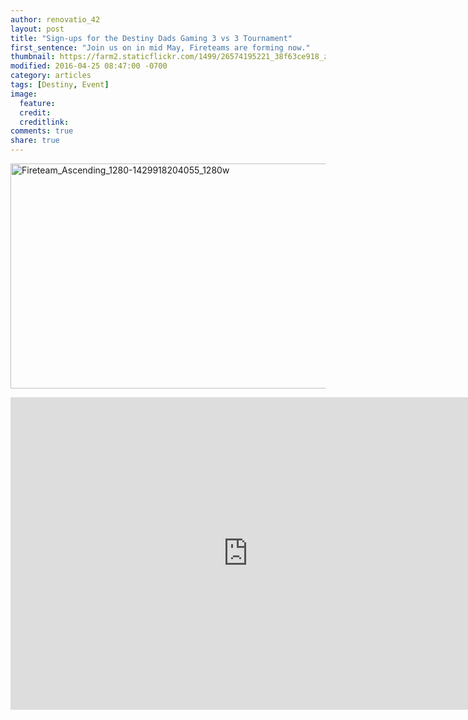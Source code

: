```yaml
---
author: renovatio_42
layout: post
title: "Sign-ups for the Destiny Dads Gaming 3 vs 3 Tournament"
first_sentence: "Join us on in mid May, Fireteams are forming now."
thumbnail: https://farm2.staticflickr.com/1499/26574195221_38f63ce918_z.jpg
modified: 2016-04-25 08:47:00 -0700
category: articles
tags: [Destiny, Event]
image:
  feature: 
  credit: 
  creditlink: 
comments: true
share: true
---
```


<a data-flickr-embed="true"  href="https://www.flickr.com/photos/126304189@N08/26574195221/in/dateposted-public/" title="Fireteam_Ascending_1280-1429918204055_1280w"><img src="https://farm2.staticflickr.com/1499/26574195221_38f63ce918_z.jpg" width="640" height="360" alt="Fireteam_Ascending_1280-1429918204055_1280w"></a><script async src="//embedr.flickr.com/assets/client-code.js" charset="utf-8"></script>

<iframe src="https://docs.google.com/forms/d/1sLJf37vvj2QraMNxPM3mtgyj7R9IYDAKM59wt-nwmDg/viewform?embedded=true" width="760" height="500" frameborder="0" marginheight="0" marginwidth="0">Loading...</iframe>
